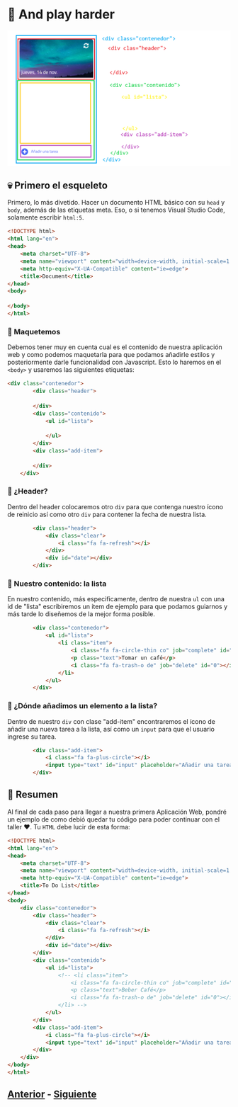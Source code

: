 # 💅 And play harder

<p align="center">
  <img  src="https://github.com/MiguelRAvila/MiPrimeraAplicacionWeb/blob/master/image4.png">
</p>

## 💀 Primero el esqueleto
Primero, lo más divetido. Hacer un documento HTML básico con su ``head`` y ``body``, además de las etiquetas meta. Eso, o si tenemos Visual Studio Code, solamente escribir ``html:5``. 

```html
<!DOCTYPE html>
<html lang="en">
<head>
    <meta charset="UTF-8">
    <meta name="viewport" content="width=device-width, initial-scale=1.0">
    <meta http-equiv="X-UA-Compatible" content="ie=edge">
    <title>Document</title>
</head>
<body>
    
</body>
</html>
```
### 📏 Maquetemos
Debemos tener muy en cuenta cual es el contenido de nuestra aplicación web y como podemos maquetarla para que podamos añadirle estilos y posteriormente darle funcionalidad con Javascript. Esto lo haremos en el ``<body>`` y usaremos las siguientes etiquetas:

```html
<div class="contenedor">
        <div class="header">

        </div>
        <div class="contenido">
            <ul id="lista">
              
            </ul>
        </div>
        <div class="add-item">

        </div>
    </div>
```
### 📐 ¿Header?
Dentro del header colocaremos otro ``div`` para que contenga nuestro ícono de reinicio así como otro ``div`` para contener la fecha de nuestra lista.

```html
        <div class="header">
            <div class="clear">
                <i class="fa fa-refresh"></i>
            </div>
            <div id="date"></div>
        </div>
```
### 📃 Nuestro contenido: la lista
En nuestro contenido, más especificamente, dentro de nuestra ``ul`` con una id de "lista" escribiremos un item de ejemplo para que podamos guiarnos y más tarde lo diseñemos de la mejor forma posible. 

```html
        <div class="contenedor">
            <ul id="lista">
                <li class="item">
                    <i class="fa fa-circle-thin co" job="complete" id="0"></i>
                    <p class="text">Tomar un café</p>
                    <i class="fa fa-trash-o de" job="delete" id="0"></i>
                </li>
            </ul>
        </div>
```
### 📎 ¿Dónde añadimos un elemento a la lista?
Dentro de nuestro ``div`` con clase "add-item" encontraremos el ícono de añadir una nueva tarea a la lista, así como un ``input`` para que el usuario ingrese su tarea. 

```html
        <div class="add-item">
            <i class="fa fa-plus-circle"></i>
            <input type="text" id="input" placeholder="Añadir una tarea">
        </div>
```

## 👅 Resumen
Al final de cada paso para llegar a nuestra primera Aplicación Web, pondré un ejemplo de como debió quedar tu código para poder continuar con el taller ❤. Tu ``HTML`` debe lucir de esta forma:

```html
<!DOCTYPE html>
<html lang="en">
<head>
    <meta charset="UTF-8">
    <meta name="viewport" content="width=device-width, initial-scale=1.0">
    <meta http-equiv="X-UA-Compatible" content="ie=edge">
    <title>To Do List</title>
</head>
<body>
    <div class="contenedor">
        <div class="header">
            <div class="clear">
                <i class="fa fa-refresh"></i>
            </div>
            <div id="date"></div>
        </div>
        <div class="contenido">
            <ul id="lista">
                <!-- <li class="item">
                    <i class="fa fa-circle-thin co" job="complete" id="0"></i>
                    <p class="text">Beber Café</p>
                    <i class="fa fa-trash-o de" job="delete" id="0"></i>
                </li> -->
            </ul>
        </div>
        <div class="add-item">
            <i class="fa fa-plus-circle"></i>
            <input type="text" id="input" placeholder="Añadir una tarea">
        </div>
    </div>
</body>
</html>
```

## [Anterior](https://github.com/WorkshopTechnology/Materiales/blob/master/Talleres/CuentosDeJavascript/1.5.-comentariosVariables,prettyThings.md) - [Siguiente](https://github.com/WorkshopTechnology/Materiales/blob/master/Talleres/CuentosDeJavascript/4.-%20reusandoConFunciones.md)

